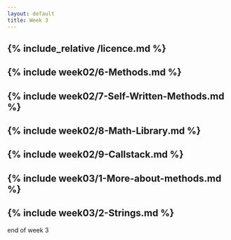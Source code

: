 ```yaml
---
layout: default
title: Week 3
---
```

{% include_relative /licence.md %}
---
{% include week02/6-Methods.md %}
---
{% include week02/7-Self-Written-Methods.md %}
---
{% include week02/8-Math-Library.md %}
---
{% include week02/9-Callstack.md %}
---
{% include week03/1-More-about-methods.md %}
---
{% include week03/2-Strings.md %}
---


end of week 3